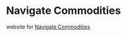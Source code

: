 # Navigate Commodities

website for [Navigate Commodities][link-website]

[link-website]: https://navigatecommodities.com/